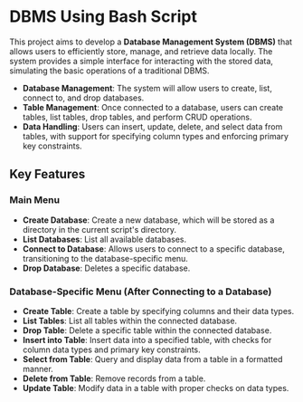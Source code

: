 # DBMS Using Bash Script

This project aims to develop a **Database Management System (DBMS)** that allows users to efficiently store, manage, and retrieve data locally. The system provides a simple interface for interacting with the stored data, simulating the basic operations of a traditional DBMS.

- **Database Management**: The system will allow users to create, list, connect to, and drop databases.
- **Table Management**: Once connected to a database, users can create tables, list tables, drop tables, and perform CRUD operations.
- **Data Handling**: Users can insert, update, delete, and select data from tables, with support for specifying column types and enforcing primary key constraints.

## Key Features

### Main Menu
- **Create Database**: Create a new database, which will be stored as a directory in the current script's directory.
- **List Databases**: List all available databases.
- **Connect to Database**: Allows users to connect to a specific database, transitioning to the database-specific menu.
- **Drop Database**: Deletes a specific database.

### Database-Specific Menu (After Connecting to a Database)
- **Create Table**: Create a table by specifying columns and their data types.
- **List Tables**: List all tables within the connected database.
- **Drop Table**: Delete a specific table within the connected database.
- **Insert into Table**: Insert data into a specified table, with checks for column data types and primary key constraints.
- **Select from Table**: Query and display data from a table in a formatted manner.
- **Delete from Table**: Remove records from a table.
- **Update Table**: Modify data in a table with proper checks on data types.


